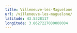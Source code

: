 ```yaml
---
title: Villeneuve-lès-Maguelone
url: /villeneuve-les-maguelone/
latitude: 43.5328117
longitude: 3.8627227000000004
---
```

